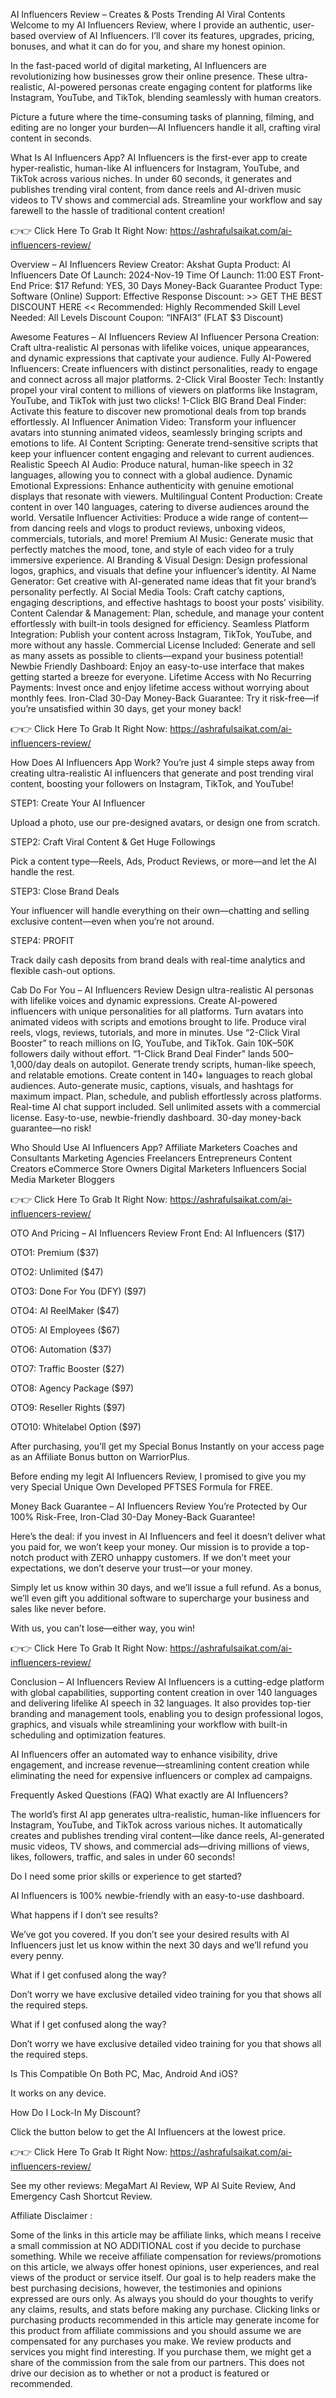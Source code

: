 AI Influencers Review – Creates & Posts Trending AI Viral Contents
Welcome to my AI Influencers Review, where I provide an authentic, user-based overview of AI Influencers. I’ll cover its features, upgrades, pricing, bonuses, and what it can do for you, and share my honest opinion.

In the fast-paced world of digital marketing, AI Influencers are revolutionizing how businesses grow their online presence. These ultra-realistic, AI-powered personas create engaging content for platforms like Instagram, YouTube, and TikTok, blending seamlessly with human creators.

Picture a future where the time-consuming tasks of planning, filming, and editing are no longer your burden—AI Influencers handle it all, crafting viral content in seconds.

What Is AI Influencers App?
AI Influencers is the first-ever app to create hyper-realistic, human-like AI influencers for Instagram, YouTube, and TikTok across various niches. In under 60 seconds, it generates and publishes trending viral content, from dance reels and AI-driven music videos to TV shows and commercial ads. Streamline your workflow and say farewell to the hassle of traditional content creation!

👉👉 Click Here To Grab It Right Now: https://ashrafulsaikat.com/ai-influencers-review/

Overview – AI Influencers Review
Creator: Akshat Gupta
Product: AI Influencers
Date Of Launch: 2024-Nov-19
Time Of Launch: 11:00 EST
Front-End Price: $17
Refund: YES, 30 Days Money-Back Guarantee
Product Type: Software (Online)
Support: Effective Response
Discount: >> GET THE BEST DISCOUNT HERE <<
Recommended: Highly Recommended
Skill Level Needed: All Levels
Discount Coupon: “INFAI3” (FLAT $3 Discount)

Awesome Features – AI Influencers Review
AI Influencer Persona Creation: Craft ultra-realistic AI personas with lifelike voices, unique appearances, and dynamic expressions that captivate your audience.
Fully AI-Powered Influencers: Create influencers with distinct personalities, ready to engage and connect across all major platforms.
2-Click Viral Booster Tech: Instantly propel your viral content to millions of viewers on platforms like Instagram, YouTube, and TikTok with just two clicks!
1-Click BIG Brand Deal Finder: Activate this feature to discover new promotional deals from top brands effortlessly.
AI Influencer Animation Video: Transform your influencer avatars into stunning animated videos, seamlessly bringing scripts and emotions to life.
AI Content Scripting: Generate trend-sensitive scripts that keep your influencer content engaging and relevant to current audiences.
Realistic Speech AI Audio: Produce natural, human-like speech in 32 languages, allowing you to connect with a global audience.
Dynamic Emotional Expressions: Enhance authenticity with genuine emotional displays that resonate with viewers.
Multilingual Content Production: Create content in over 140 languages, catering to diverse audiences around the world.
Versatile Influencer Activities: Produce a wide range of content—from dancing reels and vlogs to product reviews, unboxing videos, commercials, tutorials, and more!
Premium AI Music: Generate music that perfectly matches the mood, tone, and style of each video for a truly immersive experience.
AI Branding & Visual Design: Design professional logos, graphics, and visuals that define your influencer’s identity.
AI Name Generator: Get creative with AI-generated name ideas that fit your brand’s personality perfectly.
AI Social Media Tools: Craft catchy captions, engaging descriptions, and effective hashtags to boost your posts’ visibility.
Content Calendar & Management: Plan, schedule, and manage your content effortlessly with built-in tools designed for efficiency.
Seamless Platform Integration: Publish your content across Instagram, TikTok, YouTube, and more without any hassle.
Commercial License Included: Generate and sell as many assets as possible to clients—expand your business potential!
Newbie Friendly Dashboard: Enjoy an easy-to-use interface that makes getting started a breeze for everyone.
Lifetime Access with No Recurring Payments: Invest once and enjoy lifetime access without worrying about monthly fees.
Iron-Clad 30-Day Money-Back Guarantee: Try it risk-free—if you’re unsatisfied within 30 days, get your money back!

👉👉 Click Here To Grab It Right Now: https://ashrafulsaikat.com/ai-influencers-review/

How Does AI Influencers App Work?
You’re just 4 simple steps away from creating ultra-realistic AI influencers that generate and post trending viral content, boosting your followers on Instagram, TikTok, and YouTube!

STEP1: Create Your AI Influencer

Upload a photo, use our pre-designed avatars, or design one from scratch.

STEP2: Craft Viral Content & Get Huge Followings

Pick a content type—Reels, Ads, Product Reviews, or more—and let the AI handle the rest.

STEP3: Close Brand Deals

Your influencer will handle everything on their own—chatting and selling exclusive content—even when you’re not around.

STEP4: PROFIT

Track daily cash deposits from brand deals with real-time analytics and flexible cash-out options.

Cab Do For You – AI Influencers Review
Design ultra-realistic AI personas with lifelike voices and dynamic expressions.
Create AI-powered influencers with unique personalities for all platforms.
Turn avatars into animated videos with scripts and emotions brought to life.
Produce viral reels, vlogs, reviews, tutorials, and more in minutes.
Use “2-Click Viral Booster” to reach millions on IG, YouTube, and TikTok.
Gain 10K–50K followers daily without effort.
“1-Click Brand Deal Finder” lands $500–$1,000/day deals on autopilot.
Generate trendy scripts, human-like speech, and relatable emotions.
Create content in 140+ languages to reach global audiences.
Auto-generate music, captions, visuals, and hashtags for maximum impact.
Plan, schedule, and publish effortlessly across platforms.
Real-time AI chat support included.
Sell unlimited assets with a commercial license.
Easy-to-use, newbie-friendly dashboard.
30-day money-back guarantee—no risk!

Who Should Use AI Influencers App?
Affiliate Marketers
Coaches and Consultants
Marketing Agencies
Freelancers
Entrepreneurs
Content Creators
eCommerce Store Owners
Digital Marketers
Influencers
Social Media Marketer
Bloggers

👉👉 Click Here To Grab It Right Now: https://ashrafulsaikat.com/ai-influencers-review/

OTO And Pricing – AI Influencers Review
Front End: AI Influencers ($17)

OTO1: Premium ($37)

OTO2: Unlimited ($47)

OTO3: Done For You (DFY) ($97)

OTO4: AI ReelMaker ($47)

OTO5: AI Employees ($67)

OTO6: Automation ($37)

OTO7: Traffic Booster ($27)

OTO8: Agency Package ($97)

OTO9: Reseller Rights ($97)

OTO10: Whitelabel Option ($97)

After purchasing, you’ll get my Special Bonus Instantly on your access page as an Affiliate Bonus button on WarriorPlus.

Before ending my legit AI Influencers Review, I promised to give you my very Special Unique Own Developed PFTSES Formula for FREE.

Money Back Guarantee – AI Influencers Review
You’re Protected by Our 100% Risk-Free, Iron-Clad 30-Day Money-Back Guarantee!

Here’s the deal: if you invest in AI Influencers and feel it doesn’t deliver what you paid for, we won’t keep your money. Our mission is to provide a top-notch product with ZERO unhappy customers. If we don’t meet your expectations, we don’t deserve your trust—or your money.

Simply let us know within 30 days, and we’ll issue a full refund. As a bonus, we’ll even gift you additional software to supercharge your business and sales like never before.

With us, you can’t lose—either way, you win!

👉👉 Click Here To Grab It Right Now: https://ashrafulsaikat.com/ai-influencers-review/

Conclusion – AI Influencers Review
AI Influencers is a cutting-edge platform with global capabilities, supporting content creation in over 140 languages and delivering lifelike AI speech in 32 languages. It also provides top-tier branding and management tools, enabling you to design professional logos, graphics, and visuals while streamlining your workflow with built-in scheduling and optimization features.

AI Influencers offer an automated way to enhance visibility, drive engagement, and increase revenue—streamlining content creation while eliminating the need for expensive influencers or complex ad campaigns.

Frequently Asked Questions (FAQ)
What exactly are AI Influencers? 

The world’s first AI app generates ultra-realistic, human-like influencers for Instagram, YouTube, and TikTok across various niches. It automatically creates and publishes trending viral content—like dance reels, AI-generated music videos, TV shows, and commercial ads—driving millions of views, likes, followers, traffic, and sales in under 60 seconds!

Do I need some prior skills or experience to get started?

AI Influencers is 100% newbie-friendly with an easy-to-use dashboard.

What happens if I don’t see results?

We’ve got you covered. If you don’t see your desired results with AI Influencers just let us know within the next 30 days and we’ll refund you every penny.

What if I get confused along the way?

Don’t worry we have exclusive detailed video training for you that shows all the required steps.

What if I get confused along the way?

Don’t worry we have exclusive detailed video training for you that shows all the required steps.

Is This Compatible On Both PC, Mac, Android And iOS?

It works on any device.

How Do I Lock-In My Discount?

Click the button below to get the AI Influencers at the lowest price.

👉👉 Click Here To Grab It Right Now: https://ashrafulsaikat.com/ai-influencers-review/

See my other reviews: MegaMart AI Review, WP AI Suite Review, And Emergency Cash Shortcut Review.

Affiliate Disclaimer :

Some of the links in this article may be affiliate links, which means I receive a small commission at NO ADDITIONAL cost if you decide to purchase something. While we receive affiliate compensation for reviews/promotions on this article, we always offer honest opinions, user experiences, and real views of the product or service itself. Our goal is to help readers make the best purchasing decisions, however, the testimonies and opinions expressed are ours only. As always you should do your thoughts to verify any claims, results, and stats before making any purchase. Clicking links or purchasing products recommended in this article may generate income for this product from affiliate commissions and you should assume we are compensated for any purchases you make. We review products and services you might find interesting. If you purchase them, we might get a share of the commission from the sale from our partners. This does not drive our decision as to whether or not a product is featured or recommended.
